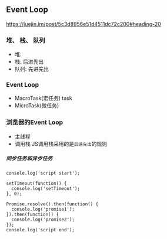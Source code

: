 ## Event Loop
https://juejin.im/post/5c3d8956e51d4511dc72c200#heading-20
### 堆、 栈、 队列

- 堆: 
- 栈: 后进先出
- 队列: 先进先出

### Event Loop
- MacroTask(宏任务) task
- MicroTask(微任务)

### 浏览器的Event Loop
- 主线程
- 调用栈
  JS调用栈采用的是`后进先出`的规则

##### 同步任务和异步任务




```
console.log('script start');

setTimeout(function() {
  console.log('setTimeout');
}, 0);

Promise.resolve().then(function() {
  console.log('promise1');
}).then(function() {
  console.log('promise2');
});
console.log('script end');
```







